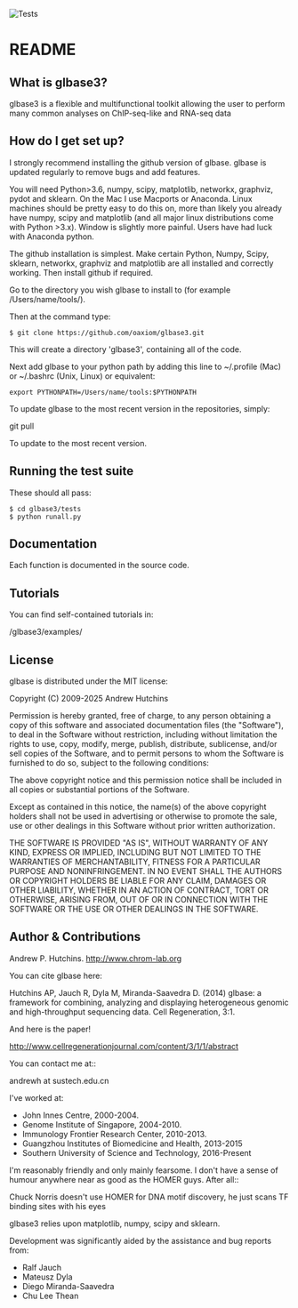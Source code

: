 ![Tests](https://github.com/oaxiom/glbase3/actions/workflows/tests.yml/badge.svg)

# README

## What is glbase3?

glbase3 is a flexible and multifunctional toolkit allowing the user to perform many common analyses on ChIP-seq-like and RNA-seq data

## How do I get set up?

I strongly recommend installing the github version of glbase. glbase is updated regularly to remove bugs and add features. 

You will need Python>3.6, numpy, scipy,  matplotlib, networkx, graphviz, pydot and sklearn. On the Mac I use Macports or Anaconda. Linux machines should be pretty easy to do this on, more than likely you already have numpy, scipy and matplotlib (and all major linux distributions come with Python >3.x). Window is slightly more painful. Users have had luck with Anaconda python.

The github installation is simplest. Make certain Python, Numpy, Scipy, sklearn, networkx, graphviz and matplotlib are all installed and correctly working. Then install github if required.

Go to the directory you wish glbase to install to (for example /Users/name/tools/).

Then at the command type:

```
$ git clone https://github.com/oaxiom/glbase3.git
```

This will create a directory 'glbase3', containing all of the code.

Next add glbase to your python path by adding this line to ~/.profile (Mac) or ~/.bashrc (Unix, Linux) or equivalent:

```
export PYTHONPATH=/Users/name/tools:$PYTHONPATH
```

To update glbase to the most recent version in the repositories, simply:

git pull

To update to the most recent version.

## Running the test suite

These should all pass:

```
$ cd glbase3/tests
$ python runall.py
```

## Documentation

Each function is documented in the source code.

## Tutorials

You can find self-contained tutorials in:

/glbase3/examples/

## License

glbase is distributed under the MIT license:

Copyright (C) 2009-2025 Andrew Hutchins
    
Permission is hereby granted, free of charge, to any person obtaining a copy of this software and associated documentation files (the "Software"), to deal in the Software without restriction, including without limitation the rights to use, copy, modify, merge, publish, distribute, sublicense, and/or sell copies of the Software, and to permit persons to whom the Software is furnished to do so, subject to the following conditions:
    
The above copyright notice and this permission notice shall be included in all copies or substantial portions of the Software.
    
Except as contained in this notice, the name(s) of the above copyright holders shall not be used in advertising or otherwise to promote the sale, use or other dealings in this Software without prior written authorization.
    
THE SOFTWARE IS PROVIDED "AS IS", WITHOUT WARRANTY OF ANY KIND, EXPRESS OR IMPLIED, INCLUDING BUT NOT LIMITED TO THE WARRANTIES OF MERCHANTABILITY, FITNESS FOR A PARTICULAR PURPOSE AND NONINFRINGEMENT. IN NO EVENT SHALL THE AUTHORS OR COPYRIGHT HOLDERS BE LIABLE FOR ANY CLAIM, DAMAGES OR OTHER LIABILITY, WHETHER IN AN ACTION OF CONTRACT, TORT OR OTHERWISE, ARISING FROM, OUT OF OR IN CONNECTION WITH THE SOFTWARE OR THE USE OR OTHER DEALINGS IN THE SOFTWARE.


## Author & Contributions

Andrew P. Hutchins. 
http://www.chrom-lab.org

You can cite glbase here:

Hutchins AP, Jauch R, Dyla M, Miranda-Saavedra D. (2014) glbase: a framework for combining, analyzing and displaying heterogeneous genomic and high-throughput sequencing data. Cell Regeneration, 3:1.

And here is the paper!

http://www.cellregenerationjournal.com/content/3/1/1/abstract

You can contact me at::
    

andrewh at sustech.edu.cn

    
I've worked at:
* John Innes Centre, 2000-2004.
* Genome Institute of Singapore, 2004-2010.
* Immunology Frontier Research Center, 2010-2013.
* Guangzhou Institutes of Biomedicine and Health, 2013-2015
* Southern University of Science and Technology, 2016-Present

I'm reasonably friendly and only mainly fearsome. I don't have a sense of humour anywhere near as good as the HOMER guys. After all::

Chuck Norris doesn't use HOMER for DNA motif discovery, he just scans TF binding sites with his eyes
    
glbase3 relies upon matplotlib, numpy, scipy and sklearn. 

Development was significantly aided by the assistance and bug reports from:

* Ralf Jauch 
* Mateusz Dyla
* Diego Miranda-Saavedra
* Chu Lee Thean

